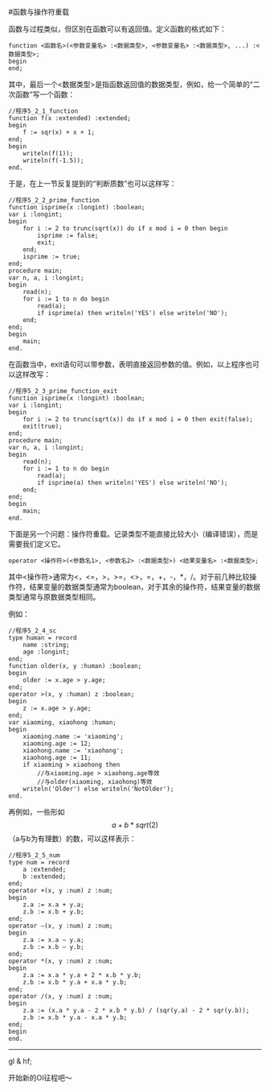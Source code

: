 #函数与操作符重载

函数与过程类似，但区别在函数可以有返回值。定义函数的格式如下：

```
function <函数名>(<参数变量名> :<数据类型>, <参数变量名> :<数据类型>, ...) :<数据类型>;
begin
end;
```

其中，最后一个<数据类型>是指函数返回值的数据类型，例如，给一个简单的“二次函数”写一个函数：


```delphi
//程序5_2_1_function
function f(x :extended) :extended;
begin
	f := sqr(x) + x + 1;
end;
begin
	writeln(f(1));
	writeln(f(-1.5));
end.
```

于是，在上一节反复提到的“判断质数”也可以这样写：

```delphi
//程序5_2_2_prime_function
function isprime(x :longint) :boolean;
var i :longint;
begin
	for i := 2 to trunc(sqrt(x)) do if x mod i = 0 then begin
		isprime := false;
		exit;
	end;
	isprime := true;
end;
procedure main;
var n, a, i :longint;
begin
	read(n);
	for i := 1 to n do begin
		read(a);
		if isprime(a) then writeln('YES') else writeln('NO');
	end;
end;
begin
	main;
end.
```

在函数当中，exit语句可以带参数，表明直接返回参数的值。例如，以上程序也可以这样改写：

```delphi
//程序5_2_3_prime_function_exit
function isprime(x :longint) :boolean;
var i :longint;
begin
	for i := 2 to trunc(sqrt(x)) do if x mod i = 0 then exit(false);
	exit(true);
end;
procedure main;
var n, a, i :longint;
begin
	read(n);
	for i := 1 to n do begin
		read(a);
		if isprime(a) then writeln('YES') else writeln('NO');
	end;
end;
begin
	main;
end.
```

下面是另一个问题：操作符重载。记录类型不能直接比较大小（编译错误），而是需要我们定义它。

```
operator <操作符>(<参数名1>, <参数名2> :<数据类型>) <结果变量名> :<数据类型>;
```

其中<操作符>通常为<，<=，>，>=，<>，=，+，-，*，/。对于前几种比较操作符，结果变量的数据类型通常为boolean，对于其余的操作符，结果变量的数据类型通常与原数据类型相同。

例如：

```delphi
//程序5_2_4_sc
type human = record
	name :string;
	age :longint;
end;
function older(x, y :human) :boolean;
begin
	older := x.age > y.age;
end;
operator >(x, y :human) z :boolean;
begin
	z := x.age > y.age;
end;
var xiaoming, xiaohong :human;
begin
	xiaoming.name := 'xiaoming';
	xiaoming.age := 12;
	xiaohong.name := 'xiaohong';
	xiaohong.age := 11;
	if xiaoming > xiaohong then
		//与xiaoming.age > xiaohong.age等效
		//与older(xiaoming, xiaohong)等效
	writeln('Older') else writeln('NotOlder');
end.
```

再例如，一些形如$$a+b*sqrt(2)$$（a与b为有理数）的数，可以这样表示：

```
//程序5_2_5_num
type num = record
	a :extended;
	b :extended;
end;
operator +(x, y :num) z :num;
begin
	z.a := x.a + y.a;
	z.b := x.b + y.b;
end;
operator –(x, y :num) z :num;
begin
	z.a := x.a – y.a;
	z.b := x.b – y.b;
end;
operator *(x, y :num) z :num;
begin
	z.a := x.a * y.a + 2 * x.b * y.b;
	z.b := x.b * y.a + x.a * y.b;
end;
operator /(x, y :num) z :num;
begin
	z.a := (x.a * y.a - 2 * x.b * y.b) / (sqr(y.a) - 2 * sqr(y.b));
	z.b := x.b * y.a - x.a * y.b;
end;
begin
end.
```

---------

gl & hf;

开始新的OI征程吧～
